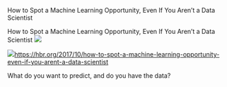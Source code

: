 How to Spot a Machine Learning Opportunity, Even If You Aren’t a Data Scientist

How to Spot a Machine Learning Opportunity, Even If You Aren’t a Data Scientist
![](../_resources/39490e9f96a9e79a97fe5db728320f51.png)

![](../_resources/3650905dc8923d2533024f4f20763660.png)https://hbr.org/2017/10/how-to-spot-a-machine-learning-opportunity-even-if-you-arent-a-data-scientist

What do you want to predict, and do you have the data?